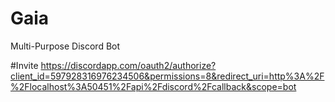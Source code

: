 # Gaia
Multi-Purpose Discord Bot

#Invite
https://discordapp.com/oauth2/authorize?client_id=597928316976234506&permissions=8&redirect_uri=http%3A%2F%2Flocalhost%3A50451%2Fapi%2Fdiscord%2Fcallback&scope=bot


